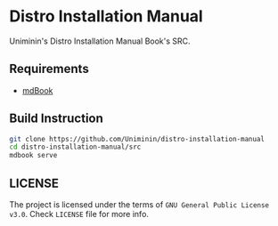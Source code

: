 # Distro Installation Manual
Uniminin's Distro Installation Manual Book's SRC.

## Requirements
- [mdBook](https://github.com/rust-lang/mdBook)

## Build Instruction
```sh
git clone https://github.com/Uniminin/distro-installation-manual
cd distro-installation-manual/src
mdbook serve
```

## LICENSE
The project is licensed under the terms of `GNU General Public License v3.0`. Check `LICENSE` file for more info.
